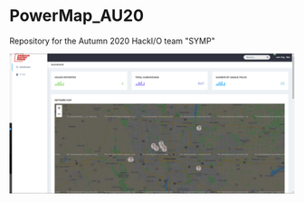 # PowerMap_AU20
Repository for the Autumn 2020 HackI/O team "SYMP"

![Alt text](final_product/dashboard.png?raw=true "Dashboard")
